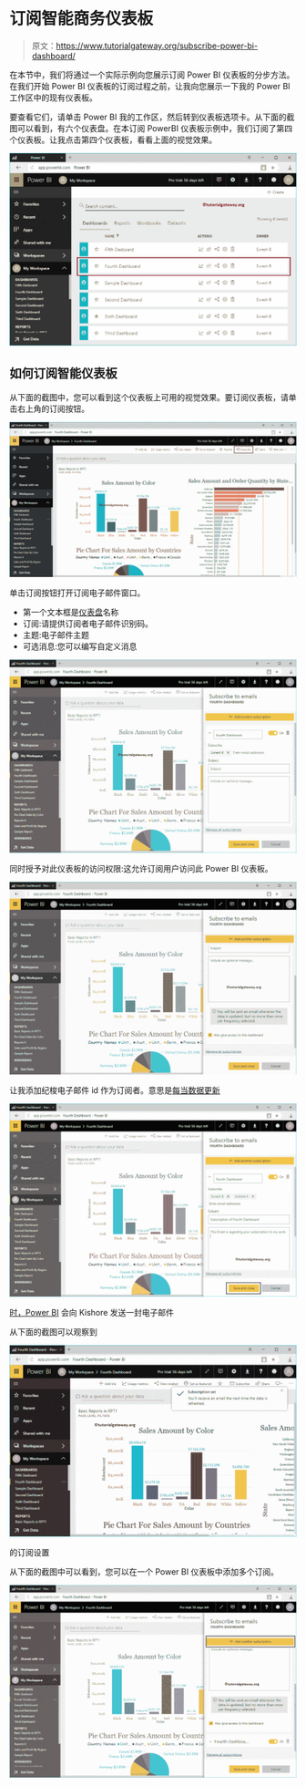 # 订阅智能商务仪表板

> 原文：<https://www.tutorialgateway.org/subscribe-power-bi-dashboard/>

在本节中，我们将通过一个实际示例向您展示订阅 Power BI 仪表板的分步方法。在我们开始 Power BI 仪表板的订阅过程之前，让我向您展示一下我的 Power BI 工作区中的现有仪表板。

要查看它们，请单击 Power BI 我的工作区，然后转到仪表板选项卡。从下面的截图可以看到，有六个仪表盘。在本订阅 PowerBI 仪表板示例中，我们订阅了第四个仪表板。让我点击第四个仪表板，看看上面的视觉效果。

![Subscribe Power BI Dashboard 1](img/1af5223c4ee7b7fd67c94757be904c2f.png)

## 如何订阅智能仪表板

从下面的截图中，您可以看到这个仪表板上可用的视觉效果。要订阅仪表板，请单击右上角的订阅按钮。

![Subscribe Power BI Dashboard 2](img/e7d3b7c29a062b13091fc2807b63a989.png)

单击订阅按钮打开订阅电子邮件窗口。

*   第一个文本框是[仪表盘](https://www.tutorialgateway.org/create-a-power-bi-dashboard/)名称
*   订阅:请提供订阅者电子邮件识别码。
*   主题:电子邮件主题
*   可选消息:您可以编写自定义消息

![Subscribe Power BI Dashboard 3](img/ee842f95d3820dbccc2e0a0473ad9308.png)

同时授予对此仪表板的访问权限:这允许订阅用户访问此 Power BI 仪表板。

![Subscribe Power BI Dashboard 4](img/8e9eb75d30b7160d5a52e9753e61d9b3.png)

让我添加纪梭电子邮件 id 作为订阅者。意思是[每当数据更新](https://www.tutorialgateway.org/power-bi-tutorial/)

[![Subscribe Power BI Dashboard 5](img/d9f214b2a05cbb2292601a3a9347b6bf.png)](https://www.tutorialgateway.org/power-bi-tutorial/)

[时，Power BI](https://www.tutorialgateway.org/power-bi-tutorial/) 会向 Kishore 发送一封电子邮件

从下面的截图可以观察到

![Subscribe Power BI Dashboard 6](img/be895b9785da58d99c8d228c4ce13dea.png)

的订阅设置

从下面的截图中可以看到，您可以在一个 Power BI 仪表板中添加多个订阅。

![Subscribe Power BI Dashboard 7](img/91e92a92cbc092270c16802b9ef36af6.png)